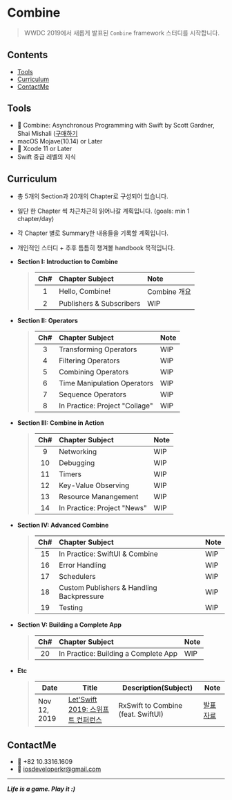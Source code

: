 # Combine

> WWDC 2019에서 새롭게 발표된 `Combine` framework 스터디를 시작합니다.

## Contents
* [Tools](https://github.com/fimuxd/RxSwift#tools)
* [Curriculum](https://github.com/fimuxd/RxSwift#curriculum)
* [ContactMe](https://github.com/fimuxd/RxSwift#ContactMe)

## Tools
* 📘 Combine: Asynchronous Programming with Swift by Scott Gardner, Shai Mishali ([구매하기](https://store.raywenderlich.com/products/combine-asynchronous-programming-with-swift)
* macOS Mojave(10.14) or Later
* 🔨 Xcode 11 or Later
* Swift 중급 레벨의 지식

## Curriculum

* 총 5개의 Section과 20개의 Chapter로 구성되어 있습니다.

* 일단 한 Chapter 씩 차근차근히 읽어나갈 계획입니다. (goals: min 1 chapter/day)

* 각 Chapter 별로 Summary한 내용들을 기록할 계획입니다.

* 개인적인 스터디 + 추후 틈틈히 챙겨볼 handbook 목적입니다.

* **Section I: Introduction to Combine**
  > | Ch# | Chapter Subject | Note |
  > |:---:| :--- | :--- |
  > |1| Hello, Combine! | Combine 개요 |
  > |2| Publishers & Subscribers | WIP |
  
* **Section II: Operators**
  > | Ch# | Chapter Subject | Note |
  > |:---:| :--- | :--- |
  > |3| Transforming Operators | WIP |
  > |4| Filtering Operators | WIP |
  > |5| Combining Operators | WIP |
  > |6| Time Manipulation Operators | WIP |
  > |7| Sequence Operators | WIP |
  > |8| In Practice: Project "Collage" | WIP |
  
* **Section III: Combine in Action**
  > | Ch# | Chapter Subject | Note |
  > |:---:| :--- | :--- |
  > |9| Networking | WIP |
  > |10| Debugging | WIP |
  > |11| Timers | WIP |
  > |12| Key-Value Observing | WIP |
  > |13| Resource Manangement | WIP |
  > |14| In Practice: Project "News" | WIP |
  
* **Section IV: Advanced Combine**
  > | Ch# | Chapter Subject | Note |
  > |:---:| :--- | :--- |
  > |15| In Practice: SwiftUI & Combine | WIP |
  > |16| Error Handling | WIP |
  > |17| Schedulers | WIP |
  > |18| Custom Publishers & Handling Backpressure | WIP |
  > |19| Testing | WIP |

* **Section V: Building a Complete App**
  > | Ch# | Chapter Subject | Note |
  > |:---:| :--- | :--- |
  > |20| In Practice: Building a Complete App | WIP |

* **Etc** 

  > | Date         | Title                                                    | Description(Subject)                                         | Note                                                         |
  > | ------------ | -------------------------------------------------------- | ------------------------------------------------------------ | ------------------------------------------------------------ |
  > | Nov 12, 2019 | [Let'Swift 2019: 스위프트 컨퍼런스](http://letswift.kr/2019/) | RxSwift to Combine (feat. SwiftUI) | [발표자료](https://www.slideshare.net/BoYoungPark11/rxswift-to-combine-192620911) |

## ContactMe
* 📱 +82 10.3316.1609
* 📧 iosdeveloperkr@gmail.com

***
***Life is a game. Play it :)***
